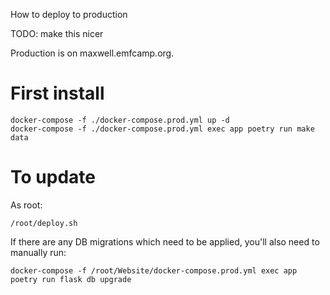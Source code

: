 How to deploy to production

TODO: make this nicer

Production is on maxwell.emfcamp.org.

# First install
```
docker-compose -f ./docker-compose.prod.yml up -d
docker-compose -f ./docker-compose.prod.yml exec app poetry run make data
```

# To update

As root:
```
/root/deploy.sh
```
If there are any DB migrations which need to be applied, you'll also need to manually run:
```
docker-compose -f /root/Website/docker-compose.prod.yml exec app poetry run flask db upgrade
```
